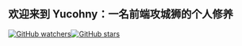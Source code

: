 ## 欢迎来到 Yucohny：一名前端攻城狮的个人修养

[![GitHub watchers](https://img.shields.io/github/watchers/yucohny/yucohny.github.io)](https://github.com/yucohny/yucohny.github.io)[![GitHub stars](https://img.shields.io/github/stars/yucohny/yucohny.github.io)](https://github.com/Yucohny/yucohny.github.io)

